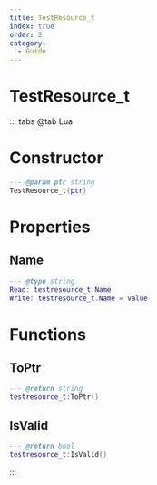```yaml
---
title: TestResource_t
index: true
order: 2
category:
  - Guide
---
```


# TestResource_t

::: tabs
@tab Lua
# Constructor
```lua
--- @param ptr string
TestResource_t(ptr)
```
# Properties
## Name 
```lua
--- @type string
Read: testresource_t.Name
Write: testresource_t.Name = value
```
# Functions
## ToPtr
```lua
--- @return string
testresource_t:ToPtr()
```
## IsValid
```lua
--- @return bool
testresource_t:IsValid()
```

:::